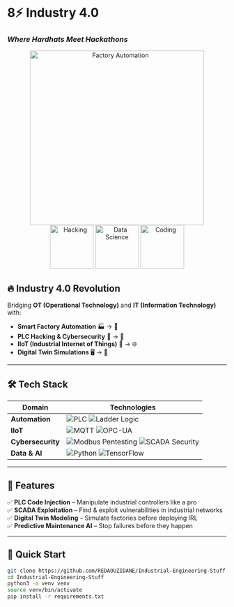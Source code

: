 # 8⚡ Industry 4.0
### *Where Hardhats Meet Hackathons*  

<div align="center">  
  <img src="https://media.giphy.com/media/l0HU7ZeB3wUbME6A0/giphy.gif" width="400" alt="Factory Automation">  
  <br>  
  <img src="https://media.giphy.com/media/3o7aD2d7hy9ktXNDP2/giphy.gif" width="100" alt="Hacking">  
  <img src="https://media.giphy.com/media/3o7qE1YN7aBOFPRw8E/giphy.gif" width="100" alt="Data Science">  
  <img src="https://media.giphy.com/media/26n6WywJyh39n0pBu/giphy.gif" width="100" alt="Coding">  
</div>  

## 🔥 Industry 4.0 Revolution  
Bridging **OT (Operational Technology)** and **IT (Information Technology)** with:  
- **Smart Factory Automation** 🏭 → 🤖  
- **PLC Hacking & Cybersecurity** 🔧 → 🔐  
- **IIoT (Industrial Internet of Things)** 📡 → 🌐  
- **Digital Twin Simulations** 🖥️ → 🔄  

---

## 🛠️ Tech Stack  
<div align="center">  

| **Domain**       | **Technologies** |  
|------------------|------------------|  
| **Automation**   | ![PLC](https://img.shields.io/badge/PLC_(Siemens%2FAllen_Bradley)-FF6C00?style=flat-square) ![Ladder Logic](https://img.shields.io/badge/Ladder_Logic-00599C?style=flat-square) |  
| **IIoT**        | ![MQTT](https://img.shields.io/badge/MQTT-660066?style=flat-square&logo=mosquitto) ![OPC-UA](https://img.shields.io/badge/OPC_UA-0000FF?style=flat-square) |  
| **Cybersecurity** | ![Modbus Pentesting](https://img.shields.io/badge/Modbus_Pentesting-red?style=flat-square) ![SCADA Security](https://img.shields.io/badge/SCADA_Security-black?style=flat-square) |  
| **Data & AI**   | ![Python](https://img.shields.io/badge/Python-3776AB?style=flat-square&logo=python&logoColor=white) ![TensorFlow](https://img.shields.io/badge/TensorFlow-FF6F00?style=flat-square&logo=tensorflow) |  

</div>  

---

## 🚀 Features  
✅ **PLC Code Injection** – Manipulate industrial controllers like a pro  
✅ **SCADA Exploitation** – Find & exploit vulnerabilities in industrial networks  
✅ **Digital Twin Modeling** – Simulate factories before deploying IRL  
✅ **Predictive Maintenance AI** – Stop failures before they happen  

---

## 📌 Quick Start  
```bash
git clone https://github.com/REDAOUZIDANE/Industrial-Engineering-Stuff.git  
cd Industrial-Engineering-Stuff  
python3 -m venv venv  
source venv/bin/activate  
pip install -r requirements.txt  
